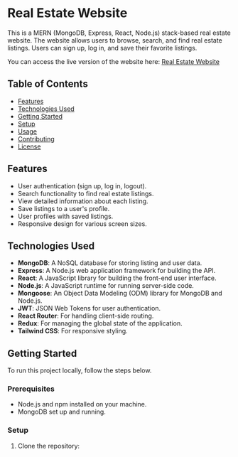 # Real Estate Website

This is a MERN (MongoDB, Express, React, Node.js) stack-based real estate website. The website allows users to browse, search, and find real estate listings. Users can sign up, log in, and save their favorite listings.

You can access the live version of the website here: [Real Estate Website](https://mern-estate-uweg.onrender.com/)

## Table of Contents
- [Features](#features)
- [Technologies Used](#technologies-used)
- [Getting Started](#getting-started)
- [Setup](#setup)
- [Usage](#usage)
- [Contributing](#contributing)
- [License](#license)

## Features
- User authentication (sign up, log in, logout).
- Search functionality to find real estate listings.
- View detailed information about each listing.
- Save listings to a user's profile.
- User profiles with saved listings.
- Responsive design for various screen sizes.

## Technologies Used
- **MongoDB**: A NoSQL database for storing listing and user data.
- **Express**: A Node.js web application framework for building the API.
- **React**: A JavaScript library for building the front-end user interface.
- **Node.js**: A JavaScript runtime for running server-side code.
- **Mongoose**: An Object Data Modeling (ODM) library for MongoDB and Node.js.
- **JWT**: JSON Web Tokens for user authentication.
- **React Router**: For handling client-side routing.
- **Redux**: For managing the global state of the application.
- **Tailwind CSS**: For responsive styling.

## Getting Started
To run this project locally, follow the steps below.

### Prerequisites
- Node.js and npm installed on your machine.
- MongoDB set up and running.

### Setup
1. Clone the repository:

